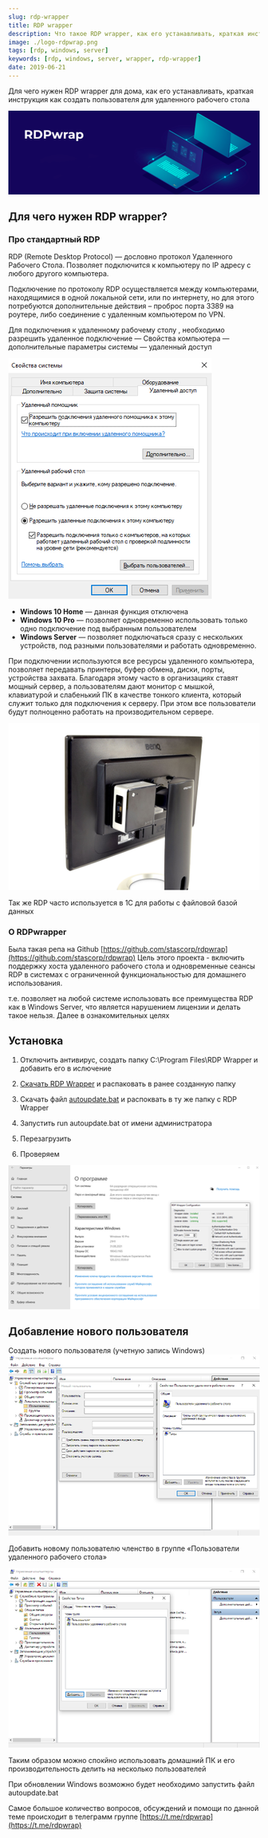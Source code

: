 ```yaml
---
slug: rdp-wrapper
title: RDP wrapper
description: Что такое RDP wrapper, как его устанавливать, краткая инструкция как создать пользователя для удаленного рабочего стола
image: ./logo-rdpwrap.png
tags: [rdp, windows, server]
keywords: [rdp, windows, server, wrapper, rdp-wrapper]
date: 2019-06-21
---
```


Для чего нужен RDP wrapper для дома, как его устанавливать, краткая инструкция как создать пользователя для удаленного рабочего стола

[![rdp wrapper](./logo-rdpwrap.png)](/blog/rdp-wrapper)
<!--truncate-->

## Для чего нужен RDP wrapper?
### Про стандартный RDP

RDP (Remote Desktop Protocol) — дословно протокол Удаленного Рабочего Стола. Позволяет подключится к компьютеру по IP адресу с любого другого компьютера.  

Подключение по протоколу RDP осуществляется между компьютерами, находящимися в одной локальной сети, или по интернету, но для этого потребуются дополнительные действия – проброс порта 3389 на роутере, либо соединение с удаленным компьютером по VPN.

Для подключения к удаленному рабочему столу , необходимо разрешить удаленное подключение — Свойства компьютера — дополнительные параметры системы —  удаленный доступ

![access rdp](./access_rdp.png)

- **Windows 10 Home** — данная функция отключена
- **Windows 10 Pro** — позволяет одновременно использовать только одно подключение под выбранным пользователем
- **Windows Server** — позволяет подключаться сразу с нескольких устройств, под разными пользователями и работать одновременно.

При подключении используются все ресурсы удаленного компьютера, позволяет передавать принтеры, буфер обмена, диски, порты, устройства захвата. Благодаря этому часто в организациях ставят мощный сервер, а пользователям дают монитор с мышкой, клавиатурой и слабенький ПК в качестве тонкого клиента, который служит только для подключения к серверу. При этом все пользователи будут полноценно работать на производительном сервере.

![nuc-monitor](./nuc-monitor.png "тонкий клиент")

Так же RDP часто используется в 1С для работы с файловой базой данных

### О RDPwrapper

Была такая репа на Github [https://github.com/stascorp/rdpwrap](https://github.com/stascorp/rdpwrap)
Цель этого проекта - включить поддержку хоста удаленного рабочего стола и одновременные сеансы RDP в системах с ограниченной функциональностью для домашнего использования.

т.е. позволяет на любой системе использовать все преимущества RDP как в Windows Server, что является нарушением лицензии и делать такое нельзя. Далее в ознакомительных целях




## Установка

1. Отключить антивирус, создать папку C:\Program Files\RDP Wrapper и добавить его в ислючение

2. [Скачать RDP Wrapper](https://github.com/stascorp/rdpwrap/releases/download/v1.6.2/RDPWrap-v1.6.2.zip) и распаковать в ранее созданную папку
3. Скачать файл [autoupdate.bat](https://t.me/rdpwrap/31497) и распоквать в ту же папку с RDP Wrapper
4. Запустить run autoupdate.bat от имени администратора
5. Перезагрузить
6. Проверяем

![rdp wrap](./rdp_wrap2-1.png "rdp wrap")

## Добавление нового пользователя
Создать нового пользователя (учетную запись Windows)
![rdp_wrap_user](./rdp_wrap_user.png "rdp create user")

Добавить новому пользователю членство в группе «Пользователи удаленного рабочего стола»

![rdp_wrap_group](./rdp_wrap_group.png "rdp create user")

Таким образом можно спокйно использовать домашний ПК и его производительность делить на несколько пользователей

При обновлении Windows возможно будет необходимо запустить файл autoupdate.bat

Самое большое количество вопросов, обсуждений и помощи по данной теме происходит в телеграмм группе [https://t.me/rdpwrap](https://t.me/rdpwrap)
